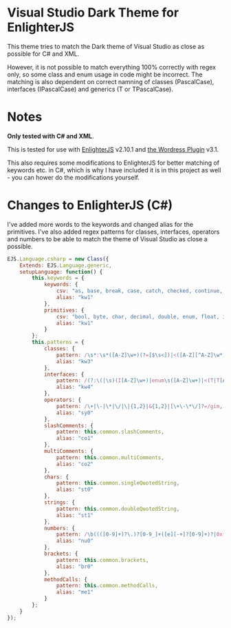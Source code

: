 # Visual Studio Dark Theme for EnlighterJS

This theme tries to match the Dark theme of Visual Studio as close as possible for C# and XML.

However, it is not possible to match everything 100% correctly with regex only, so some class and enum usage in code might be incorrect. The matching is also dependent on correct namning of classes (PascalCase), interfaces (IPascalCase) and generics (T or TPascalCase).

# Notes

**Only tested with C# and XML**.

This is tested for use with [EnlighterJS](http://enlighterjs.org/) v2.10.1 and [the Wordress Plugin](https://wordpress.org/plugins/enlighter/) v3.1.

This also requires some modifications to EnlighterJS for better matching of keywords etc. in C#, which is why I have included it is in this project as well - you can hower do the modifications yourself.

# Changes to EnlighterJS (C#)

I've added more words to the keywords and changed alias for the primitives. I've also added regex patterns for classes, interfaces, operators and numbers to be able to match the theme of Visual Studio as close a possible.

```Javascript
EJS.Language.csharp = new Class({
    Extends: EJS.Language.generic,
    setupLanguage: function() {
        this.keywords = {
            keywords: {
                csv: "as, base, break, case, catch, checked, continue, default, do, else, event, explicit, false, finally, fixed, for, foreach, goto, if, implicit, internal, is, lock, namespace, new, null, operator, params, private, protected, public, ref, return, sizeof, stackalloc, switch, this, throw, true, try, typeof, unchecked, using, void, while, abstract, async, class, const, delegate, dynamic, event, extern, in, interface, out, override, readonly, sealed, static, unsafe, virtual, volatile",
                alias: "kw1"
            },
            primitives: {
                csv: "bool, byte, char, decimal, double, enum, float, int, long, sbyte, short, struct, uint, ulong, ushort, object, string, var",
                alias: "kw1"
            }
        };
        this.patterns = {
            classes: {
                pattern: /\s*:\s*([A-Z]\w+)(?=[$\s<])|<([A-Z][^A-Z]\w*)>|\[([A-Z]\w+)[(\]]|(?:\(|\(this\s|,\s)([A-Z]\w+)(?!\s=)(?:\s|\.)|(?:public|private|protected)\s(?:static\s|sealed\s|override\s|virtual\s)?(?:readonly\s|const\s|class\s)?([A-Z]\w+)|\(([A-Z]\w+\))|as\s([A-Z]\w+)/gm,
                alias: "kw3"
            },
            interfaces: {
                pattern: /(?:\(|\s)(I[A-Z]\w+)|enum\s([A-Z]\w+)|<(T|T[A-Z]\w*?)>/gm,
                alias: "kw4"
            },
            operators: {
                pattern: /\+|\-|\*|\/|\|{1,2}|&{1,2}|[\+\-\*\/]?=/gim,
                alias: "sy0"
            },
            slashComments: {
                pattern: this.common.slashComments,
                alias: "co1"
            },
            multiComments: {
                pattern: this.common.multiComments,
                alias: "co2"
            },
            chars: {
                pattern: this.common.singleQuotedString,
                alias: "st0"
            },
            strings: {
                pattern: this.common.doubleQuotedString,
                alias: "st1"
            },
            numbers: {
                pattern: /\b((([0-9]+)?\.)?[0-9_]+([e][-+]?[0-9]+)?|0x[A-F0-9]+|0b[0-1_]+)\b/gim,
                alias: "nu0"
            },
            brackets: {
                pattern: this.common.brackets,
                alias: "br0"
            },
            methodCalls: {
                pattern: this.common.methodCalls,
                alias: "me1"
            }
        };
    }
});
```
